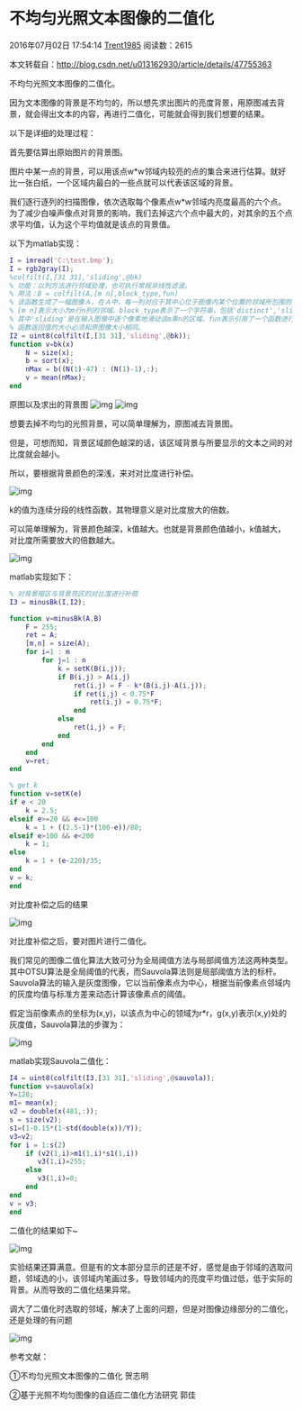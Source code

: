 # 不均匀光照文本图像的二值化

2016年07月02日 17:54:14 [Trent1985](https://me.csdn.net/Trent1985) 阅读数：2615



本文转载自：http://blog.csdn.net/u013162930/article/details/47755363

不均匀光照文本图像的二值化。

因为文本图像的背景是不均匀的，所以想先求出图片的亮度背景，用原图减去背景，就会得出文本的内容，再进行二值化，可能就会得到我们想要的结果。



以下是详细的处理过程：

首先要估算出原始图片的背景图。

图片中某一点的背景，可以用该点w*w邻域内较亮的点的集合来进行估算。就好比一张白纸，一个区域内最白的一些点就可以代表该区域的背景。

我们逐行逐列的扫描图像，依次选取每个像素点w*w邻域内亮度最高的六个点。为了减少白噪声像点对背景的影响，我们去掉这六个点中最大的，对其余的五个点求平均值，认为这个平均值就是该点的背景值。

以下为matlab实现：

```matlab
I = imread('C:\test.bmp');
I = rgb2gray(I);
%colfilt(I,[31 31],'sliding',@bk)
% 功能：以列方法进行邻域处理，也可执行常规非线性滤波。
% 用法：B = colfilt(A,[m n],block_type,fun)
% 该函数生成了一幅图像Ａ，在Ａ中，每一列对应于其中心位于图像内某个位置的邻域所包围的像素。然后将函数应用于该矩阵中。
% [m n]表示大小为m行n列的邻域。block_type表示了一个字符串，包括'distinct','sliding'两种，
% 其中'sliding'是在输入图像中逐个像素地滑动该m乘n的区域。fun表示引用了一个函数进行处理，
% 函数返回值的大小必须和原图像大小相同。
I2 = uint8(colfilt(I,[31 31],'sliding',@bk));
function v=bk(x)
    N = size(x);
    b = sort(x);
    nMax = b((N(1)-47) : (N(1)-1),:);
    v = mean(nMax);
end
```

原图以及求出的背景图
![img](https://img-blog.csdn.net/20150818175851401)     ![img](https://img-blog.csdn.net/20150818175955712)



想要去掉不均匀的光照背景，可以简单理解为，原图减去背景图。

但是，可想而知，背景区域颜色越深的话，该区域背景与所要显示的文本之间的对比度就会越小。

所以，要根据背景颜色的深浅，来对对比度进行补偿。

![img](https://img-blog.csdn.net/20150819110050791)

k的值为连续分段的线性函数，其物理意义是对比度放大的倍数。

可以简单理解为，背景颜色越深，k值越大。也就是背景颜色值越小，k值越大，对比度所需要放大的倍数越大。

![img](https://img-blog.csdn.net/20150819110258277)



matlab实现如下：

```matlab
% 对背景暗区与背景亮区的对比度进行补偿  
I3 = minusBk(I,I2);

function v=minusBk(A,B)  
    F = 255;  
    ret = A;  
    [m,n] = size(A);  
    for i=1 : m  
        for j=1 : n  
            k = setK(B(i,j));  
            if B(i,j) > A(i,j)  
                ret(i,j) = F - k*(B(i,j)-A(i,j));  
                if ret(i,j) < 0.75*F  
                    ret(i,j) = 0.75*F;  
                end  
            else  
                ret(i,j) = F;  
            end  
        end  
    end  
    v=ret;  
end  

% get k  
function v=setK(e)  
if e < 20  
    k = 2.5;  
elseif e>=20 && e<=100  
    k = 1 + ((2.5-1)*(100-e))/80;  
elseif e>100 && e<200  
    k = 1;  
else  
    k = 1 + (e-220)/35;  
end  
v = k;  
end  


```

对比度补偿之后的结果

![img](https://img-blog.csdn.net/20150819095158602)

对比度补偿之后，要对图片进行二值化。

我们常见的图像二值化算法大致可分为全局阈值方法与局部阈值方法这两种类型。其中OTSU算法是全局阈值的代表，而Sauvola算法则是局部阈值方法的标杆。Sauvola算法的输入是灰度图像，它以当前像素点为中心，根据当前像素点邻域内的灰度均值与标准方差来动态计算该像素点的阈值。

假定当前像素点的坐标为(x,y)，以该点为中心的领域为r*r，g(x,y)表示(x,y)处的灰度值，Sauvola算法的步骤为：

![img](https://img-blog.csdn.net/20150819095959473)



matlab实现Sauvola二值化：

```matlab
I4 = uint8(colfilt(I3,[31 31],'sliding',@sauvola));  
function v=sauvola(x)  
Y=128;  
m1= mean(x);                                                          
v2 = double(x(481,:));  
s = size(v2);  
s1=(1-0.15*(1-std(double(x))/Y));  
v3=v2;  
for i = 1:s(2)  
    if (v2(1,i)>m1(1,i)*s1(1,i))  
       v3(1,i)=255;               
    else  
       v3(1,i)=0;  
    end  
end  
v = v3;  
end  
```

二值化的结果如下~

![img](https://img-blog.csdn.net/20150819100352828)


实验结果还算满意。但是有的文本部分显示的还是不好，感觉是由于邻域的选取问题，邻域选的小，该邻域内笔画过多，导致邻域内的亮度平均值过低，低于实际的背景。从而导致的二值化结果异常。

调大了二值化时选取的邻域，解决了上面的问题，但是对图像边缘部分的二值化，还是处理的有问题

![img](https://img-blog.csdn.net/20150819115138387)





参考文献：

①不均匀光照文本图像的二值化 贺志明

②基于光照不均匀图像的自适应二值化方法研究 郭佳